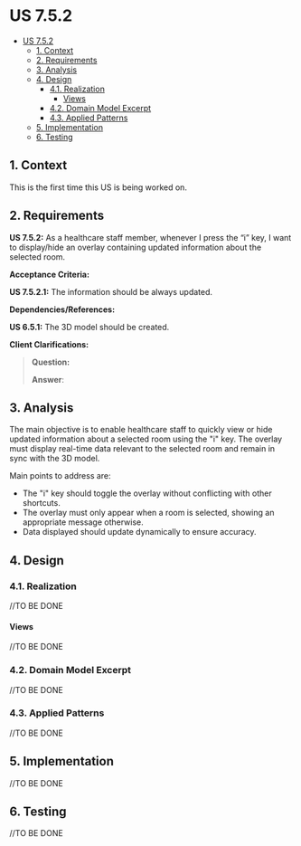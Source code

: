 # US 7.5.2

<!-- TOC -->
* [US 7.5.2](#us-752)
  * [1. Context](#1-context)
  * [2. Requirements](#2-requirements)
  * [3. Analysis](#3-analysis)
  * [4. Design](#4-design)
    * [4.1. Realization](#41-realization)
      * [Views](#views)
    * [4.2. Domain Model Excerpt](#42-domain-model-excerpt)
    * [4.3. Applied Patterns](#43-applied-patterns)
  * [5. Implementation](#5-implementation)
  * [6. Testing](#6-testing)
<!-- TOC -->


## 1. Context

This is the first time this US is being worked on.

## 2. Requirements

**US 7.5.2:** As a healthcare staff member, whenever I press the “i” key, I want to display/hide an overlay containing 
updated information about the selected room.

**Acceptance Criteria:**

**US 7.5.2.1:** The information should be always updated.

**Dependencies/References:**

**US 6.5.1:** The 3D model should be created.

**Client Clarifications:**

>**Question:**
>
>**Answer**:


## 3. Analysis

The main objective is to enable healthcare staff to quickly view or hide updated information about a selected room using
the "i" key. The overlay must display real-time data relevant to the selected room and remain in sync with the 3D model.

Main points to address are:

* The "i" key should toggle the overlay without conflicting with other shortcuts.
* The overlay must only appear when a room is selected, showing an appropriate message otherwise.
* Data displayed should update dynamically to ensure accuracy.

## 4. Design

### 4.1. Realization

//TO BE DONE

#### Views

//TO BE DONE

### 4.2. Domain Model Excerpt

//TO BE DONE

### 4.3. Applied Patterns

//TO BE DONE

## 5. Implementation

//TO BE DONE

## 6. Testing

//TO BE DONE